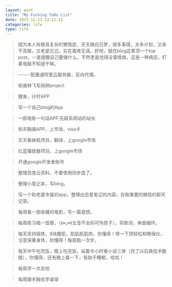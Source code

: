 ```yaml
---
layout: post
title: "My Fucking ToDo List"
date: 2015-12-12 12:12:12
categories: life
type: life
---
```


>因为本人有极其复杂的懒惰症，天天做白日梦，很多事情，太多计划，又来不及做，又老是忘记。实在蛋疼无语，好吧，就在blog这里顶一个top post，一直提醒自己要做什么。不然老是觉得没事情做，这是一种病态，盯着电脑不知道干嘛。

>------配置通阿里云服务器，反向代理。

>和谯林飞写闹钟project

>健身，计时APP

>写一个自己blog的App

>一部电影一句话APP,先联系网站的站长

>和丰胸搞APP，上市场，visa卡

>天天看妹纸项目，翻译，上google市场

>红蓝播放器项目，上google市场

>开通google开发者账号

>整理百度云资料，不要使用同步盘了。

>整理小笔记本，写blog。

>写一个和老婆专属的app，整理出恋爱笔记的内容。存取重要的微信的聊天记录。

>每周看一部收藏的电影，写一篇感想。

>每周练习唱一首歌，（~~~~(>_<)~~~~五音不全的可怜孩子），背歌词，单曲循环。

>每天坚持锻炼，8块腹肌，肌肌肌肌肉，你懂得！带一下颈轻松和眼保仪，注意保重身体，你懂得！每周跑一次步。

>每天中午吃完饭，晚上吃完饭，站着半小时看小说三体（完了以后换技术数据），你懂得，还有晚上看一下，有助于睡眠，哈哈！

>每周学一次吉他

>每周跟丰胸去学桌球

